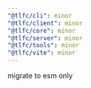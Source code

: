 ```yaml
---
"@tlfc/cli": minor
"@tlfc/client": minor
"@tlfc/core": minor
"@tlfc/server": minor
"@tlfc/tools": minor
"@tlfc/vite": minor
---
```


migrate to esm only
